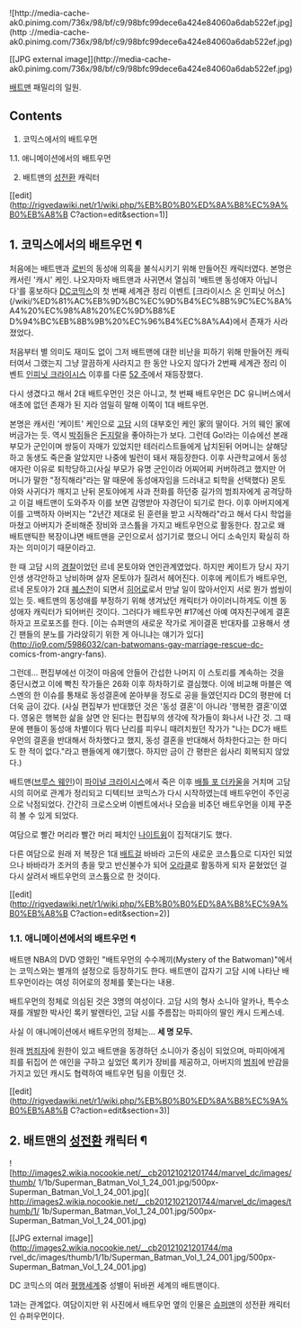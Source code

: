 ![http://media-cache-
ak0.pinimg.com/736x/98/bf/c9/98bfc99dece6a424e84060a6dab522ef.jpg](http
://media-cache-
ak0.pinimg.com/736x/98/bf/c9/98bfc99dece6a424e84060a6dab522ef.jpg)

[[JPG external image]](http://media-cache-
ak0.pinimg.com/736x/98/bf/c9/98bfc99dece6a424e84060a6dab522ef.jpg)

  
[배트맨](%EB%B0%B0%ED%8A%B8%EB%A7%A8.md) 패밀리의 일원.

## Contents

    

1. 코믹스에서의 배트우먼 
    

1.1. 애니메이션에서의 배트우먼

2. 배트맨의 [성전환](%EC%84%B1%EC%A0%84%ED%99%98.md) 캐릭터 

[[edit](http://rigvedawiki.net/r1/wiki.php/%EB%B0%B0%ED%8A%B8%EC%9A%B0%EB%A8%B
C?action=edit&section=1)]

## 1. 코믹스에서의 배트우먼 ¶

  

처음에는 배트맨과 [로빈](%EB%A1%9C%EB%B9%88.md)의 동성애 의혹을 불식시키기 위해 만들어진 캐릭터였다. 본명은 캐서린
'캐시' 케인. 나오자마자 배트맨과 사귀면서 열심히 '배트맨 동성애자 아닙니다'를 홍보하다 [DC코믹스](DC%20%EC%BD%94%EB%AF%B9%EC%8A%A4.md)의 첫 번째 세계관 정리 이벤트 [크라이시스 온 인피닛 어스]
(/wiki/%ED%81%AC%EB%9D%BC%EC%9D%B4%EC%8B%9C%EC%8A%A4%20%EC%98%A8%20%EC%9D%B8%E
D%94%BC%EB%8B%9B%20%EC%96%B4%EC%8A%A4)에서 존재가 사라졌었다.

  

처음부터 별 의미도 재미도 없이 그저 배트맨에 대한 비난을 피하기 위해 만들어진 캐릭터여서 그랬는지 그냥 깔끔하게 사라지고 한 동안 나오지
않다가 2번째 세계관 정리 이벤트 [인피닛 크라이시스](%EC%9D%B8%ED%94%BC%EB%8B%9B%20%ED%81%AC%EB%9D%BC%EC%9D%B4%EC%8B%9C%EC%8A%A4.md) 이후를 다룬 [52 주](52%20%EC%A3%BC.md)에서
재등장했다.

  

다시 생겼다고 해서 2대 배트우먼인 것은 아니고, 첫 번째 배트우먼은 DC 유니버스에서 애초에 없던 존재가 된 지라 엄밀히 말해 이쪽이 1대
배트우먼.

  

본명은 캐서린 '케이트' 케인으로 [고담](%EA%B3%A0%EB%8B%B4.md) 시의 대부호인 케인 家의 딸이다. 거의 웨인 家에
버금가는 듯. 역시 [박쥐](%EB%B0%95%EC%A5%90.md)들은
[돈지랄](%EB%8F%88%EC%A7%80%EB%9E%84.md)을 좋아하는가 보다. 그런데 Go!라는 이슈에선 본래 부모가 군인이며
쌍둥이 자매가 있었지만 테러리스트들에게 납치된뒤 어머니는 살해당하고 동생도 죽은줄 알았지만 나중에 빌런이 돼서 재등장한다. 이후 사관학교에서
동성애자란 이유로 퇴학당하고(사실 부모가 유명 군인이라 어찌어찌 커버하려고 했지만 어머니가 말한 "정직해라"라는 말 때문에 동성애자임을
드러내고 퇴학을 선택했다) 몬토야와 사귀다가 깨지고 난뒤 몬토야에게 사과 전화를 하던중 길가의 범죄자에게 공격당하고 이걸 배트맨이 도와주자
이를 보면 감명받아 자경단이 되기로 한다. 이후 아버지에게 이를 고백하자 아버지는 "2년간 제대로 된 훈련을 받고 시작해라"라고 해서 다시
학업을 마쳤고 아버지가 준비해준 장비와 코스튬을 가지고 배트우먼으로 활동한다. 참고로 왜 배트맨틱한 복장이냐면 배트맨을 군인으로서 섬기기로
했으니 어디 소속인지 확실히 하자는 의미이기 때문이라고.

  

한 때 고담 시의 [경찰](%EA%B2%BD%EC%B0%B0.md)이었던 르네 몬토야와 연인관계였었다. 하지만 케이트가 당시 자기 인생
생각안하고 낭비하며 살자 몬토야가 질려서 헤어진다. 이후에 케이트가 배트우먼, 르네 몬토야가 2대
[퀘스천](%ED%80%98%EC%8A%A4%EC%B2%9C.md)이 되면서
[히어로](%ED%9E%88%EC%96%B4%EB%A1%9C.md)로서 만날 일이 많아서인지 서로 뭔가 썸씽이 있는 듯. 배트맨의
동성애를 부정하기 위해 생겨났던 캐릭터가 아이러니하게도 이젠 동성애자 캐릭터가 되어버린 것이다. 그러다가 배트우먼 #17에선 아예
여자친구에게 결혼하자고 프로포즈를 한다. [이는 슈퍼맨의 새로운 작가로 게이결혼 반대자를 고용해서 생긴 팬들의 분노를 가라앉히기 위한 게
아니냐는 얘기가 있다](http://io9.com/5986032/can-batwomans-gay-marriage-rescue-dc-
comics-from-angry-fans).

  

그런데... 편집부에선 이것이 마음에 안들어 간섭한 나머지 이 스토리를 계속하는 것을 중단시켰고 이에 빡친 작가들은 26화 이후 하차하기로
결심했다. 이에 비교해 마블은 엑스멘의 한 이슈를 통채로 동성결혼에 쏟아부을 정도로 공을 들였던지라 DC의 평판에 더더욱 금이 갔다. (사실
편집부가 반대했던 것은 '동성 결혼'이 아니라 '행복한 결혼'이였다. 영웅은 행복한 삶을 살면 안 된다는 편집부의 생각에 작가들이 화나서
나간 것. 그 때문에 팬들이 동성애 차별이다 뭐다 난리를 피우니 때려치웠던 작가가 "나는 DC가 배트우먼의 결혼을 반대해서 하차했다고 했지,
동성 결혼을 반대해서 하차한다고는 한 마디도 한 적이 없다."라고 팬들에게 얘기했다. 하지만 금이 간 평판은 쉽사리 회복되지 않았다.)

  

배트맨([브루스 웨인](%EB%B8%8C%EB%A3%A8%EC%8A%A4%20%EC%9B%A8%EC%9D%B8.md))이 [파이널 크라이시스](%ED%8C%8C%EC%9D%B4%EB%84%90%20%ED%81%AC%EB%9D%BC%EC%9D%B4%EC%8B%9C%EC%8A%A4.md)에서 죽은 이후 [배틀 포 더카울](%EB%B0%B0%ED%8B%80%20%ED%8F%AC%20%EB%8D%94%20%EC%B9%B4%EC%9A%B8.md)을
거치며 고담 시의 히어로 관계가 정리되고 디텍티브 코믹스가 다시 시작하였는데 배트우먼이 주인공으로 낙점되었다. 간간히 크로스오버 이벤트에서나
모습을 비추던 배트우먼을 이제 꾸준히 볼 수 있게 되었다.

  

여담으로 빨간 머리라 빨간 머리 페치인 [나이트윙](%EB%82%98%EC%9D%B4%ED%8A%B8%EC%9C%99.md)이
집적대기도 했다.

  

다른 여담으로 원래 저 복장은 1대 [배트걸](%EB%B0%B0%ED%8A%B8%EA%B1%B8.md) 바바라 고든의 새로운 코스튬으로
디자인 되었으나 바바라가 조커의 총을 맞고 반신불수가 되어 [오라클](%EC%98%A4%EB%9D%BC%ED%81%B4%28DC%20%EC%BD%94%EB%AF%B9%EC%8A%A4%29.md)로 활동하게 되자 묻혔었던 걸 다시 살려서 배트우먼의 코스튬으로 한 것이다.

[[edit](http://rigvedawiki.net/r1/wiki.php/%EB%B0%B0%ED%8A%B8%EC%9A%B0%EB%A8%B
C?action=edit&section=2)]

### 1.1. 애니메이션에서의 배트우먼 ¶

  

배트맨 NBA의 DVD 영화인 "배트우먼의 수수께끼(Mystery of the Batwoman)"에서는 코믹스와는 별개의 설정으로 등장하기도
한다. 배트맨이 갑자기 고담 시에 나타난 배트우먼이라는 여성 히어로의 정체를 쫓는다는 내용.

  

배트우먼의 정체로 의심된 것은 3명의 여성이다. 고담 시의 형사 소니아 알카나, 특수소재를 개발한 박사인 록키 발렌타인, 고담 시를 주름잡는
마피아의 딸인 캐시 드케스네.

  

사실 이 애니메이션에서 배트우먼의 정체는... **세 명 모두.**

  

원래 [범죄자](%EB%B2%94%EC%A3%84%EC%9E%90.md)에 원한이 있고 배트맨을 동경하던 소니아가 중심이 되었으며,
마피아에게 죄를 뒤집어 쓴 애인을 구하고 싶었던 록키가 장비를 제공하고, 아버지의 [범죄](%EB%B2%94%EC%A3%84.md)에
반감을 가지고 있던 캐시도 협력하여 배트우먼 팀을 이뤘던 것.

  

[[edit](http://rigvedawiki.net/r1/wiki.php/%EB%B0%B0%ED%8A%B8%EC%9A%B0%EB%A8%B
C?action=edit&section=3)]

## 2. 배트맨의 [성전환](%EC%84%B1%EC%A0%84%ED%99%98.md) 캐릭터 ¶

![http://images2.wikia.nocookie.net/__cb20121021201744/marvel_dc/images/thumb/
1/1b/Superman_Batman_Vol_1_24_001.jpg/500px-Superman_Batman_Vol_1_24_001.jpg](
http://images2.wikia.nocookie.net/__cb20121021201744/marvel_dc/images/thumb/1/
1b/Superman_Batman_Vol_1_24_001.jpg/500px-Superman_Batman_Vol_1_24_001.jpg)

[[JPG external image]](http://images2.wikia.nocookie.net/__cb20121021201744/ma
rvel_dc/images/thumb/1/1b/Superman_Batman_Vol_1_24_001.jpg/500px-
Superman_Batman_Vol_1_24_001.jpg)

  

DC 코믹스의 여러 [평행세계](%ED%8F%89%ED%96%89%EC%84%B8%EA%B3%84.md)중 성별이 뒤바뀐 세계의
배트맨이다.

  

1과는 관계없다. 여담이지만 위 사진에서 배트우먼 옆의 인물은 [슈퍼맨](%EC%8A%88%ED%8D%BC%EB%A7%A8.md)의
성전환 캐릭터인 슈퍼우먼이다.

